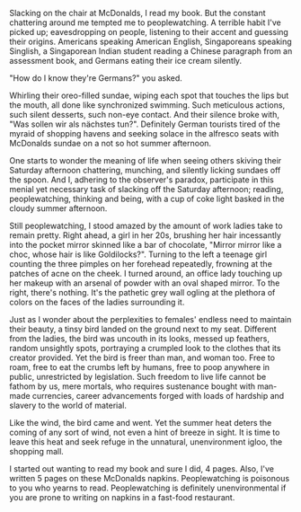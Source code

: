 Slacking on the chair at McDonalds, I read my book. But the constant chattering around me tempted me to peoplewatching. A terrible habit I've picked up; eavesdropping on people, listening to their accent and guessing their origins. Americans speaking American English, Singaporeans speaking Singlish, a Singaporean Indian student reading a Chinese paragraph from an assessment book, and Germans eating their ice cream silently.
 
"How do I know they're Germans?" you asked. 
 
Whirling their oreo-filled sundae, wiping each spot that touches the lips but the mouth, all done like synchronized swimming. Such meticulous actions, such silent desserts, such non-eye contact. And their silence broke with, "Was sollen wir als nächstes tun?". Definitely German tourists tired of the myraid of shopping havens and seeking solace in the alfresco seats with McDonalds sundae on a not so hot summer afternoon.
 
One starts to wonder the meaning of life when seeing others skiving their Saturday afternoon chattering, munching, and silently licking sundaes off the spoon. And I, adhering to the observer's paradox, participate in this menial yet necessary task of slacking off the Saturday afternoon; reading, peoplewatching, thinking and being, with a cup of coke light basked in the cloudy summer afternoon.
 
Still peoplewatching, I stood amazed by the amount of work ladies take to remain pretty. Right ahead, a girl in her 20s, brushing her hair incessantly into the pocket mirror skinned like a bar of chocolate, "Mirror mirror like a choc, whose hair is like Goldilocks?". Turning to the left a teenage girl counting the three pimples on her forehead repeatedly, frowning at the patches of acne on the cheek. I turned around, an office lady touching up her makeup with an arsenal of powder with an oval shaped mirror. To the right, there's nothing. It's the pathetic grey wall ogling at the plethora of colors on the faces of the ladies surrounding it.
 
Just as I wonder about the perplexities to females' endless need to maintain their beauty, a tinsy bird landed on the ground next to my seat. Different from the ladies, the bird was uncouth in its looks, messed up feathers, random unsightly spots, portraying a crumpled look to the clothes that its creator provided. Yet the bird is freer than man, and woman too. Free to roam, free to eat the crumbs left by humans, free to poop anywhere in public, unrestricted by legislation. Such freedom to live life cannot be fathom by us, mere mortals, who requires sustenance bought with man-made currencies, career advancements forged with loads of hardship and slavery to the world of material.
 
Like the wind, the bird came and went. Yet the summer heat deters the coming of any sort of wind, not even a hint of breeze in sight. It is time to leave this heat and seek refuge in the unnatural, unenvironment igloo, the shopping mall.
 
I started out wanting to read my book and sure I did, 4 pages. Also, I've written 5 pages on these McDonalds napkins. Peoplewatching is poisonous to you who yearns to read. Peoplewatching is definitely unenvironmental if you are prone to writing on napkins in a fast-food restaurant.
